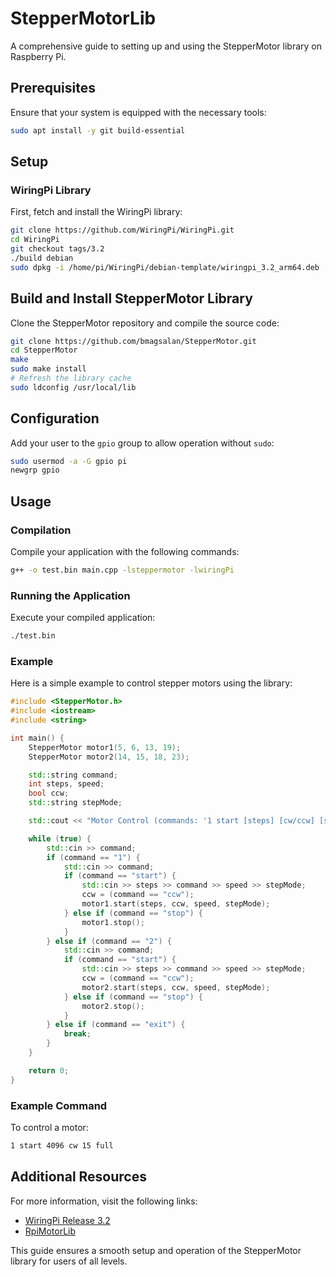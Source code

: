 # StepperMotorLib
A comprehensive guide to setting up and using the StepperMotor library on Raspberry Pi.

## Prerequisites
Ensure that your system is equipped with the necessary tools:
```bash
sudo apt install -y git build-essential
```

## Setup
### WiringPi Library
First, fetch and install the WiringPi library:
```bash
git clone https://github.com/WiringPi/WiringPi.git
cd WiringPi
git checkout tags/3.2
./build debian
sudo dpkg -i /home/pi/WiringPi/debian-template/wiringpi_3.2_arm64.deb
```

## Build and Install StepperMotor Library
Clone the StepperMotor repository and compile the source code:
```bash
git clone https://github.com/bmagsalan/StepperMotor.git
cd StepperMotor
make
sudo make install
# Refresh the library cache
sudo ldconfig /usr/local/lib
```

## Configuration
Add your user to the `gpio` group to allow operation without `sudo`:
```bash
sudo usermod -a -G gpio pi
newgrp gpio
```

## Usage
### Compilation
Compile your application with the following commands:
```bash
g++ -o test.bin main.cpp -lsteppermotor -lwiringPi
```

### Running the Application
Execute your compiled application:
```bash
./test.bin
```

### Example
Here is a simple example to control stepper motors using the library:
```c++
#include <StepperMotor.h>
#include <iostream>
#include <string>

int main() {
    StepperMotor motor1(5, 6, 13, 19);
    StepperMotor motor2(14, 15, 18, 23);

    std::string command;
    int steps, speed;
    bool ccw;
    std::string stepMode;

    std::cout << "Motor Control (commands: '1 start [steps] [cw/ccw] [speed] [full/half/wave]', '1 stop', '2 start [steps] [cw/ccw] [speed] [full/half/wave]', '2 stop', 'exit'):" << std::endl;

    while (true) {
        std::cin >> command;
        if (command == "1") {
            std::cin >> command;
            if (command == "start") {
                std::cin >> steps >> command >> speed >> stepMode;
                ccw = (command == "ccw");
                motor1.start(steps, ccw, speed, stepMode);
            } else if (command == "stop") {
                motor1.stop();
            }
        } else if (command == "2") {
            std::cin >> command;
            if (command == "start") {
                std::cin >> steps >> command >> speed >> stepMode;
                ccw = (command == "ccw");
                motor2.start(steps, ccw, speed, stepMode);
            } else if (command == "stop") {
                motor2.stop();
            }
        } else if (command == "exit") {
            break;
        }
    }

    return 0;
}
```

### Example Command
To control a motor:
```bash
1 start 4096 cw 15 full
```

## Additional Resources
For more information, visit the following links:
- [WiringPi Release 3.2](https://github.com/WiringPi/WiringPi/releases/tag/3.2)
- [RpiMotorLib](https://github.com/gavinlyonsrepo/RpiMotorLib)

This guide ensures a smooth setup and operation of the StepperMotor library for users of all levels.
